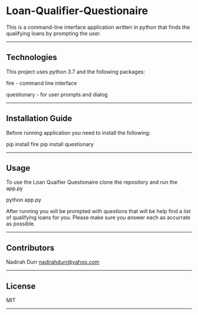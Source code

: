 # Loan-Qualifier-Questionaire

This is a command-line interface application written in python that finds the qualifying loans by prompting the user. 

---

## Technologies

This project uses python 3.7 and the following packages:

fire  - command line interface 

questionary - for user prompts and dialog 

---

## Installation Guide 

Before running application you need to install the following: 

pip install fire 
pip install questionary

---

## Usage

To use the Loan Quaifier Questionaire clone the repository and run the app.py 

python app.py

After running you will be prompted with questions that will be help find a list of qualifying loans for you. Please make sure you answer each as accurrate as possible. 

---

## Contributors

Nadirah Durr
nadirahdurr@yahoo.com

---

## License

MIT

---


